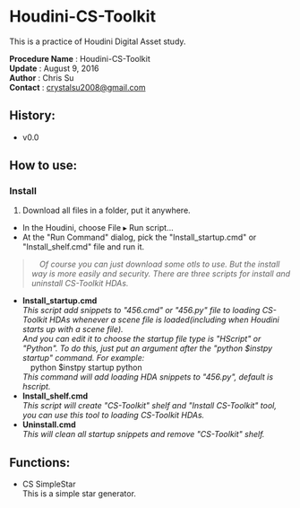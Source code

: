 # Houdini-CS-Toolkit
This is a practice of Houdini Digital Asset study.

__Procedure Name__ : Houdini-CS-Toolkit<br>
__Update__ : August 9, 2016<br>
__Author__ : Chris Su<br>
__Contact__ : crystalsu2008@gmail.com<br>

## History:
* v0.0

## How to use:
### Install
1. Download all files in a folder, put it anywhere.
* In the Houdini, choose File ▸ Run script...
* At the "Run Command" dialog, pick the "Install_startup.cmd" or "Install_shelf.cmd" file and run it.

>&emsp;*Of course you can just download some otls to use.
But the install way is more easily and security.
There are three scripts for install and uninstall CS-Toolkit HDAs.*

* __Install_startup.cmd__<br>
*This script add snippets to "456.cmd" or "456.py" file to loading CS-Toolkit HDAs whenever a scene file is loaded(including when Houdini starts up with a scene file).<br>
And you can edit it to choose the startup file type is "HScript" or "Python". To do this, just put an argument after the "python $instpy startup" command. For example:*<br>
&emsp;python $instpy startup python<br>
*This command will add loading HDA snippets to "456.py", default is hscript.*
* __Install_shelf.cmd__<br>
*This script will create "CS-Toolkit" shelf and "Install CS-Toolkit" tool, you can use this tool to loading CS-Toolkit HDAs.*
* __Uninstall.cmd__<br>
*This will clean all startup snippets and remove "CS-Toolkit" shelf.*

## Functions:
* CS SimpleStar<br>
This is a simple star generator.
